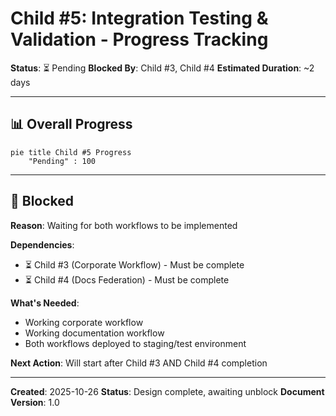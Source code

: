 # Child #5: Integration Testing & Validation - Progress Tracking

**Status**: ⏳ Pending
**Blocked By**: Child #3, Child #4
**Estimated Duration**: ~2 days

---

## 📊 Overall Progress

```mermaid
pie title Child #5 Progress
    "Pending" : 100
```

---

## 🚧 Blocked

**Reason**: Waiting for both workflows to be implemented

**Dependencies**:
- ⏳ Child #3 (Corporate Workflow) - Must be complete
- ⏳ Child #4 (Docs Federation) - Must be complete

**What's Needed**:
- Working corporate workflow
- Working documentation workflow
- Both workflows deployed to staging/test environment

**Next Action**: Will start after Child #3 AND Child #4 completion

---

**Created**: 2025-10-26
**Status**: Design complete, awaiting unblock
**Document Version**: 1.0
